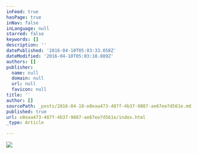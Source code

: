 ```yaml
---
inFeed: true
hasPage: true
inNav: false
inLanguage: null
starred: false
keywords: []
description: ''
datePublished: '2016-04-10T05:03:33.058Z'
dateModified: '2016-04-10T05:03:10.089Z'
authors: []
publisher:
  name: null
  domain: null
  url: null
  favicon: null
title: ''
author: []
sourcePath: _posts/2016-04-10-e8eaa473-487f-4b37-9887-ae67ee7d561e.md
published: true
url: e8eaa473-487f-4b37-9887-ae67ee7d561e/index.html
_type: Article

---
```

![](https://the-grid-user-content.s3-us-west-2.amazonaws.com/7da94c14-fa7f-4f28-9fc0-2ec39a65aae4.jpg)